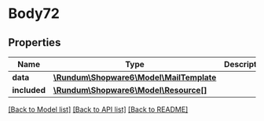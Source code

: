 # Body72

## Properties
Name | Type | Description | Notes
------------ | ------------- | ------------- | -------------
**data** | [**\Rundum\Shopware6\Model\MailTemplate**](MailTemplate.md) |  | [optional] 
**included** | [**\Rundum\Shopware6\Model\Resource[]**](Resource.md) |  | [optional] 

[[Back to Model list]](../../README.md#documentation-for-models) [[Back to API list]](../../README.md#documentation-for-api-endpoints) [[Back to README]](../../README.md)


